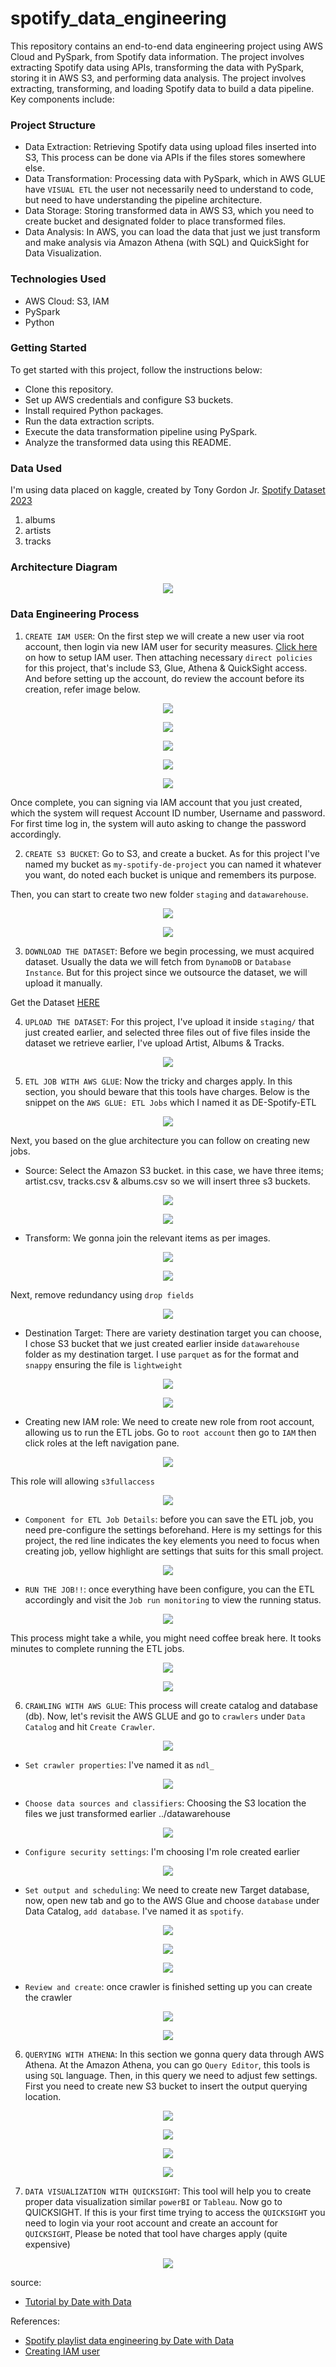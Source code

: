 # spotify_data_engineering
This repository contains an end-to-end data engineering project using AWS Cloud and PySpark, from Spotify data information. The project involves extracting Spotify data using APIs, transforming the data with PySpark, storing it in AWS S3, and performing data analysis. The project involves extracting, transforming, and loading Spotify data to build a data pipeline. Key components include:

### Project Structure
- Data Extraction: Retrieving Spotify data using upload files inserted into S3, This process can be done via APIs if the files stores somewhere else. 
- Data Transformation: Processing data with PySpark, which in AWS GLUE have `VISUAL ETL` the user not necessarily need to understand to code, but need to have understanding the pipeline architecture.
- Data Storage: Storing transformed data in AWS S3, which you need to create bucket and designated folder to place transformed files.
- Data Analysis: In AWS, you can load the data that just we just transform and make analysis via Amazon Athena (with SQL) and QuickSight for Data Visualization.

### Technologies Used
- AWS Cloud: S3, IAM
- PySpark
- Python

### Getting Started
To get started with this project, follow the instructions below:

- Clone this repository.
- Set up AWS credentials and configure S3 buckets.
- Install required Python packages.
- Run the data extraction scripts.
- Execute the data transformation pipeline using PySpark.
- Analyze the transformed data using this README.

### Data Used
I'm using data placed on kaggle, created by Tony Gordon Jr. [Spotify Dataset 2023](https://www.kaggle.com/datasets/tonygordonjr/spotify-dataset-2023)

1. albums
2. artists
3. tracks

### Architecture Diagram

<p align='center'><img src="img/architecture.png"></p>

### Data Engineering Process

1. `CREATE IAM USER`: On the first step we will create a new user via root account, then login via new IAM user for security measures. [Click here](https://www.youtube.com/watch?v=ubrE4xq9_9c) on how to setup IAM user. Then attaching necessary `direct policies` for this project, that's include S3, Glue, Athena & QuickSight access. And before setting up the account, do review the account before its creation, refer image below.

<p align="center"><img src=img/s3-access.png></p>
<p align="center"><img src=img/glue-access.png></p>
<p align="center"><img src=img/athena-access.png></p>
<p align="center"><img src=img/quicksight-access.png></p>
<p align="center"><img src=img/review-IAM.png></p>

Once complete, you can signing via IAM account that you just created, which the system will request Account ID number, Username and password. For first time log in, the system will auto asking to change the password accordingly.

2. `CREATE S3 BUCKET`: Go to S3, and create a bucket. As for this project I've named my bucket as `my-spotify-de-project` you can named it whatever you want, do noted each bucket is unique and remembers its purpose.

Then, you can start to create two new folder `staging` and `datawarehouse`.

<p align="center"><img src=img/create-folder.png></p>
<p align="center"><img src=img/create-folder-02.png></p>

3. `DOWNLOAD THE DATASET`: Before we begin processing, we must acquired dataset. Usually the data we will fetch from `DynamoDB` or `Database Instance`. But for this project since we outsource the dataset, we will upload it manually.

Get the Dataset [HERE](https://www.kaggle.com/datasets/tonygordonjr/spotify-dataset-2023)

4. `UPLOAD THE DATASET`: For this project, I've upload it inside `staging/` that just created earlier, and selected three files out of five files inside the dataset we retrieve earlier, I've upload Artist, Albums & Tracks. 

<p align="center"><img src=img/upload-success.png></p>

5. `ETL JOB WITH AWS GLUE`: Now the tricky and charges apply. In this section, you should beware that this tools have charges. Below is the snippet on the `AWS GLUE: ETL Jobs` which I named it as DE-Spotify-ETL

<p align="center"><img src=img/glue-architecture.png></p>

Next, you based on the glue architecture you can follow on creating new jobs. 
- Source: Select the Amazon S3 bucket. in this case, we have three items; artist.csv, tracks.csv & albums.csv so we will insert three s3 buckets.

<p align="center"><img src=img/ETL-pt-1.png></p>

<p align="center"><img src=img/ETL-pt-2.png></p>

- Transform: We gonna join the relevant items as per images.

<p align="center"><img src=img/ETL-pt-3.png></p>

<p align="center"><img src=img/ETL-pt-4.png></p>

Next, remove redundancy using `drop fields`

<p align="center"><img src=img/ETL-pt-5.png></p>

- Destination Target: There are variety destination target you can choose, I chose S3 bucket that we just created earlier inside `datawarehouse` folder as my destination target. I use `parquet` as for the format and `snappy` ensuring the file is `lightweight` 

<p align="center"><img src=img/ETL-pt-6.png></p>

<p align="center"><img src=img/ETL-pt-7.png></p>

- Creating new IAM role: We need to create new role from root account, allowing us to run the ETL jobs. Go to `root account` then go to `IAM` then click roles at the left navigation pane.

<p align="center"><img src=img/IAM-role-glue.png></p>

This role will allowing `s3fullaccess` 

<p align="center"><img src=img/IAM-role-glue-02.png></p>

- `Component for ETL Job Details`: before you can save the ETL job, you need pre-configure the settings beforehand. Here is my settings for this project, the red line indicates the key elements you need to focus when creating job, yellow highlight are settings that suits for this small project.

<p align="center"><img src=img/glue-job-details.png></p>

- `RUN THE JOB!!`: once everything have been configure, you can the ETL accordingly and visit the `Job run monitoring` to view the running status.

<p align="center"><img src=img/run-job.png></p>

This process might take a while, you might need coffee break here. It tooks  minutes to complete running the ETL jobs.

<p align="center"><img src=img/job-duration.png></p>

<p align="center"><img src=img/ETL-job-successful.png></p>

6. `CRAWLING WITH AWS GLUE`: This process will create catalog and database (db). Now, let's revisit the AWS GLUE and go to `crawlers` under `Data Catalog` and hit `Create Crawler`. 

<p align="center"><img src=img/create-crawler.png></p>

- `Set crawler properties`: I've named it as `ndl_`

<p align="center"><img src=img/crawler-01.png></p>

- `Choose data sources and classifiers`: Choosing the S3 location the files we just transformed earlier ../datawarehouse

<p align="center"><img src=img/crawler-02.png></p>

- `Configure security settings`: I'm choosing I'm role created earlier

<p align="center"><img src=img/crawler-03.png></p>

- `Set output and scheduling`: We need to create new Target database, now, open new tab and go to the AWS Glue and choose `database` under Data Catalog, `add database`. I've named it as `spotify`.

<p align="center"><img src=img/database-01.png></p>

<p align="center"><img src=img/database-02.png></p>

<p align="center"><img src=img/crawler-04.png></p>

- `Review and create`: once crawler is finished setting up you can create the crawler

<p align="center"><img src=img/crawler-05.png></p>

<p align="center"><img src=img/run-crawler.png></p>

6. `QUERYING WITH ATHENA`: In this section we gonna query data through AWS Athena. At the Amazon Athena, you can go `Query Editor`, this tools is using `SQL` language. Then, in this query we need to adjust few settings. First you need to create new S3 bucket to insert the output querying location.

<p align="center"><img src=img/athena-s3.png></p>

<p align="center"><img src=img/athena-01.png></p>

<p align="center"><img src=img/athena-02.png></p>

<p align="center"><img src=img/athena-03.png></p>

7. `DATA VISUALIZATION WITH QUICKSIGHT`: This tool will help you to create proper data visualization similar `powerBI` or `Tableau`. Now go to QUICKSIGHT. If this is your first time trying to access the `QUICKSIGHT` you need to login via your root account and create an account for `QUICKSIGHT`, Please be noted that tool have charges apply (quite expensive)

<p align="center"><img src=img/quicksight.png></p>
















source:

- [Tutorial by Date with Data](https://www.youtube.com/watch?v=yIc5a7C8aHs)
















References:
-  [Spotify playlist data engineering by Date with Data](https://www.youtube.com/watch?v=yIc5a7C8aHs)
-  [Creating IAM user](https://www.youtube.com/watch?v=ubrE4xq9_9c)
